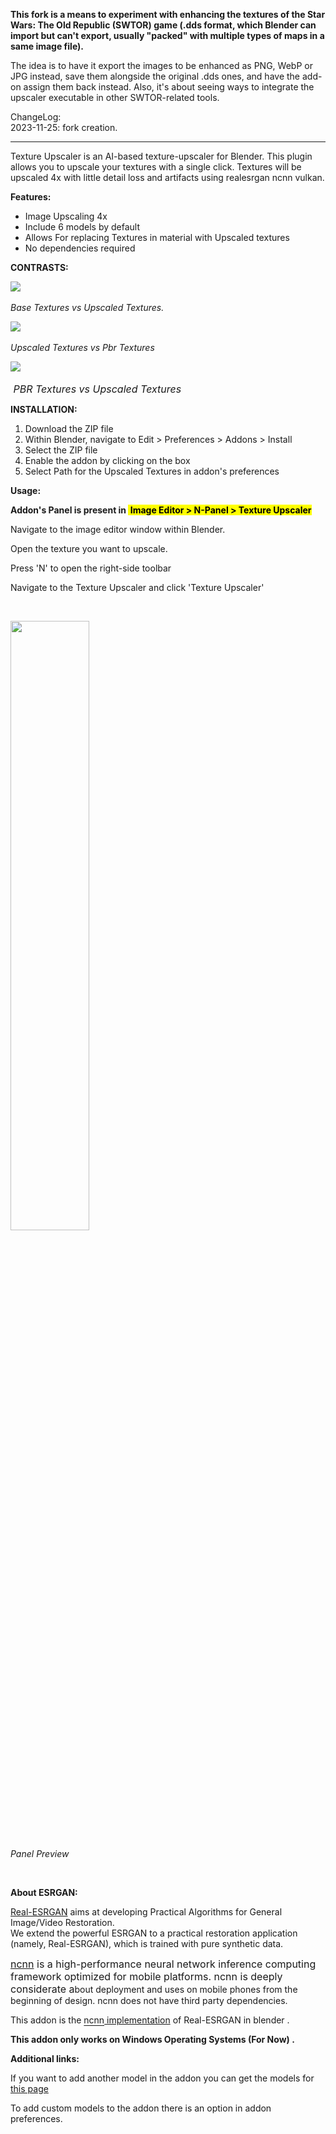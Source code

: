 <p><b>This fork is a means to experiment with enhancing the textures of the Star Wars: The Old Republic (SWTOR) game (.dds format, which Blender can import but can't export, usually "packed" with multiple types of maps in a same image file).</b></p>
<p>The idea is to have it export the images to be enhanced as PNG, WebP or JPG instead, save them alongside the original .dds ones, and have the add-on assign them back instead. Also, it's about seeing ways to integrate the upscaler executable in other SWTOR-related tools.</p>
ChangeLog:<br>
2023-11-25: fork creation.<br>
<hr>
<p>Texture Upscaler is an AI-based texture-upscaler for Blender. This plugin allows you to upscale your textures with a single click. Textures will be upscaled 4x with little detail loss and artifacts using realesrgan ncnn vulkan.</p>
<p><span style="font-weight: bolder;">Features:</span></p>
<ul>
<li>Image Upscaling 4x</li>
<li>Include 6 models by default</li>
<li>Allows For replacing Textures in material with Upscaled textures</li>
<li>No dependencies required</li>
</ul>
<p><b>CONTRASTS</b><span style="font-weight: bolder;">:</span></p>
<p><img src="https://markets-rails.s3.amazonaws.com/cache/3edddf533059e52b5dd66cbc6cea6562.png" style="max-width: 100%;"><span style="font-weight: bolder;"><br></span></p>
<p><i>Base Textures vs Upscaled Textures.</i></p>
<p><img src="https://markets-rails.s3.amazonaws.com/cache/9b2369e8d061d05ab89aaf17cf6f207c.png" style="max-width: 100%;"><i><br></i></p><p>
<i>Upscaled Textures vs&nbsp;</i><i>Pbr Textures&nbsp;</i></p>
<img src="https://markets-rails.s3.amazonaws.com/cache/cce111b1de9fd1cdc19c1409ce66e5b9.png" style="font-size: 1rem;"><i style="font-size: 1rem;"><br></i></p>
<p><i style="font-size: 1rem;">&nbsp;</i><i style="font-size: 1rem;">PBR Textures vs&nbsp;</i><i style="font-size: 1rem;">Upscaled Textures</i></p>
<p><span style="font-weight: bolder;">INSTALLATION:</span></p>
<ol>
<li>Download the ZIP file&nbsp;</li>
<li>Within Blender, navigate to Edit &gt; Preferences &gt; Addons &gt; Install</li>
<li>Select the ZIP file</li>
<li>Enable the addon by clicking on the box&nbsp;</li>
<li>Select Path for the Upscaled Textures in addon's preferences</li>
</ol>
<p><b>Usage:</b></p>
<p><b>Addon's Panel is present in&nbsp;<font color="#000000" style="background-color: rgb(255, 255, 0);"> Image Editor &gt; N-Panel &gt; Texture Upscaler</font></b></p>
<p>Navigate to the image editor window within Blender.</p>
<p>Open the texture you want to upscale.</p>
<p>Press 'N' to open the right-side toolbar</p>
<p>Navigate to the Texture Upscaler and click 'Texture Upscaler'</p>
<p><br></p>
<p><img src="https://markets-rails.s3.amazonaws.com/cache/072502c9915f5c016d4f3feb412e5a48.png" style="max-width: 100%; width: 50%;"><b><font color="#000000" style="background-color: rgb(255, 255, 0);"><br></font></b></p>
<p><i>Panel Preview</i></p>
<p><br></p>
<p><span style="font-weight: bolder;">About ESRGAN:</span></p>
<p><a href="https://github.com/xinntao/Real-ESRGAN" target="_blank">Real-ESRGAN</a> aims at developing&nbsp;Practical Algorithms for General Image/Video Restoration.<br style="">We extend the powerful ESRGAN to a practical restoration application (namely, Real-ESRGAN), which is trained with pure synthetic data.<br></p>
<p><span style="font-size: 1rem;"><a href="https://github.com/Tencent/ncnn" target="_blank">ncnn</a> is a high-performance neural network inference computing framework optimized for mobile platforms. ncnn is deeply considerate a</span>bout deployment and uses on mobile phones from the beginning of design. ncnn does not have third party dependencies.</p>
<p>This addon is the&nbsp;<span style="text-underline-offset: 0.2rem;"><a href="https://github.com/xinntao/Real-ESRGAN-ncnn-vulkan" target="_blank">ncnn</a></span><a href="https://github.com/xinntao/Real-ESRGAN-ncnn-vulkan" target="_blank">&nbsp;implementation</a> of&nbsp;<span style="text-underline-offset: 0.2rem;">Real-ESRGAN</span>&nbsp;in blender .&nbsp;</p>
<p><span style="font-weight: bolder;">This addon only works on Windows Operating Systems (For Now) .</span></p>
<p><b>Additional links:</b></p>
<p>If you want to add another model in the addon you can get the models for <a href="https://github.com/Hasib345/Custom_models" target="_blank">this page</a>&nbsp;</p>
<p>To add custom models to the addon there is an option in addon preferences.</p>
<p><br></p>
<p><span style="font-size: 1rem;"><br></span></p>
<p><br></p>
